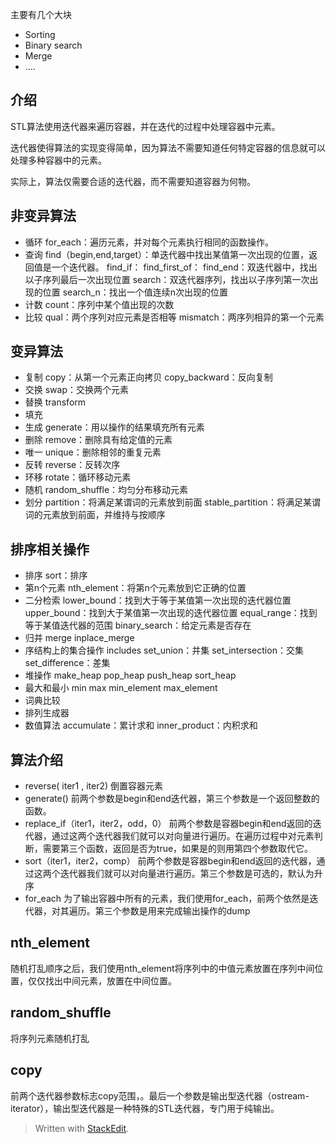 主要有几个大块
- Sorting
- Binary search
- Merge
- ....
## 介绍
STL算法使用迭代器来遍历容器，并在迭代的过程中处理容器中元素。

迭代器使得算法的实现变得简单，因为算法不需要知道任何特定容器的信息就可以处理多种容器中的元素。

实际上，算法仅需要合适的迭代器，而不需要知道容器为何物。
## 非变异算法
- 循环
for_each：遍历元素，并对每个元素执行相同的函数操作。
- 查询
find（begin,end,target）：单迭代器中找出某值第一次出现的位置，返回值是一个迭代器。
find_if：
find_first_of：
find_end：双迭代器中，找出以子序列最后一次出现位置
search：双迭代器序列，找出以子序列第一次出现的位置
search_n：找出一个值连续n次出现的位置
- 计数
count：序列中某个值出现的次数
- 比较
qual：两个序列对应元素是否相等
mismatch：两序列相异的第一个元素
## 变异算法
 - 复制
copy：从第一个元素正向拷贝
copy_backward：反向复制
 - 交换
swap：交换两个元素
 - 替换
transform
 - 填充
 - 生成
generate：用以操作的结果填充所有元素
 - 删除
remove：删除具有给定值的元素
 - 唯一
unique：删除相邻的重复元素
 - 反转
reverse：反转次序
 - 环移
rotate：循环移动元素
 - 随机
random_shuffle：均匀分布移动元素
 - 划分 
partition：将满足某谓词的元素放到前面
stable_partition：将满足某谓词的元素放到前面，并维持与按顺序
## 排序相关操作
- 排序
sort：排序
- 第n个元素
nth_element：将第n个元素放到它正确的位置
- 二分检索
lower_bound：找到大于等于某值第一次出现的迭代器位置
upper_bound：找到大于某值第一次出现的迭代器位置
equal_range：找到等于某值迭代器的范围
binary_search：给定元素是否存在
- 归并
merge
inplace_merge
- 序结构上的集合操作
includes
set_union：并集
set_intersection：交集
set_difference：差集
- 堆操作
make_heap
pop_heap
push_heap
sort_heap
- 最大和最小
min
max
min_element
max_element
- 词典比较
- 排列生成器
- 数值算法
accumulate：累计求和
inner_product：内积求和



## 算法介绍
- reverse( iter1 , iter2)
倒置容器元素
- generate()
前两个参数是begin和end迭代器，第三个参数是一个返回整数的函数。
- replace_if（iter1，iter2，odd，0）
前两个参数是容器begin和end返回的迭代器，通过这两个迭代器我们就可以对向量进行遍历。在遍历过程中对元素判断，需要第三个函数，返回是否为true，如果是的则用第四个参数取代它。
- sort（iter1，iter2，comp）
前两个参数是容器begin和end返回的迭代器，通过这两个迭代器我们就可以对向量进行遍历。第三个参数是可选的，默认为升序
- for_each
为了输出容器中所有的元素，我们使用for_each，前两个依然是迭代器，对其遍历。第三个参数是用来完成输出操作的dump
## nth_element
随机打乱顺序之后，我们使用nth_element将序列中的中值元素放置在序列中间位置，仅仅找出中间元素，放置在中间位置。
## random_shuffle
将序列元素随机打乱
## copy
前两个迭代器参数标志copy范围，。最后一个参数是输出型迭代器（ostream-iterator），输出型迭代器是一种特殊的STL迭代器，专门用于纯输出。

> Written with [StackEdit](https://stackedit.io/).
<!--stackedit_data:
eyJoaXN0b3J5IjpbLTIwNzM1MzUwOTIsLTE5NjUwMDcyNSwyMj
c2NTc0NDksLTE0NzIzMTExODhdfQ==
-->